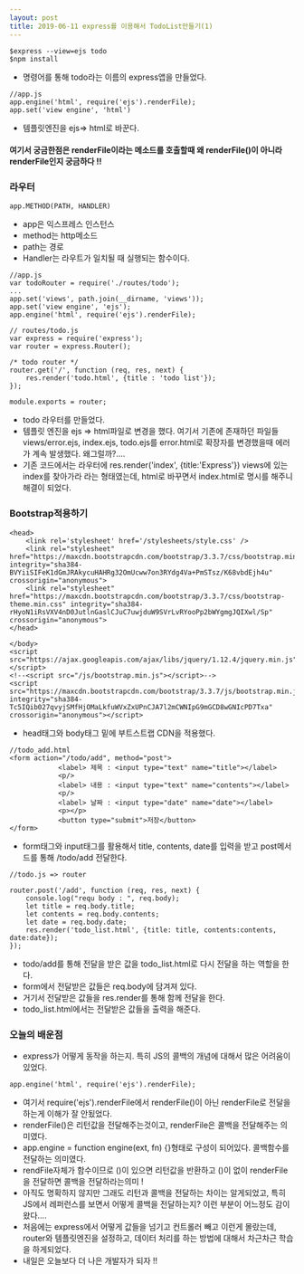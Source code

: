 ```yaml
---
layout: post
title: 2019-06-11 express를 이용해서 TodoList만들기(1)
---
```


```
$express --view=ejs todo
$npm install
```
- 명령어를 통해 todo라는 이름의 express앱을 만들었다.

```
//app.js
app.engine('html', require('ejs').renderFile);
app.set('view engine', 'html')
```
- 템플릿엔진을 ejs=> html로 바꾼다.
#### 여기서 궁금한점은 renderFile이라는 메소드를 호출할때 왜 renderFile()이 아니라 renderFile인지 궁금하다 !!


### 라우터

```
app.METHOD(PATH, HANDLER)
```
- app은 익스프레스 인스턴스
- method는 http메소드
- path는 경로
- Handler는 라우트가 일치될 때 실행되는 함수이다.

```
//app.js
var todoRouter = require('./routes/todo');
...
app.set('views', path.join(__dirname, 'views'));
app.set('view engine', 'ejs');
app.engine('html', require('ejs').renderFile);

// routes/todo.js
var express = require('express');
var router = express.Router();

/* todo router */
router.get('/', function (req, res, next) {
    res.render('todo.html', {title : 'todo list'});
});

module.exports = router;
```

- todo 라우터를 만들었다.
- 템플릿 엔진을 ejs => html파일로 변경을 했다. 여기서 기존에 존재하던 파일들 views/error.ejs, index.ejs, todo.ejs를 error.html로 확장자를 변경했을때 에러가 계속 발생했다. 왜그럴까?....
- 기존 코드에서는 라우터에 res.render('index', {title:'Express'}) views에 있는 index를 찾아가라 라는 형태였는데, html로 바꾸면서 index.html로 명시를 해주니 해결이 되었다.


### Bootstrap적용하기

```
<head>
    <link rel='stylesheet' href='/stylesheets/style.css' />
    <link rel="stylesheet" href="https://maxcdn.bootstrapcdn.com/bootstrap/3.3.7/css/bootstrap.min.css" integrity="sha384-BVYiiSIFeK1dGmJRAkycuHAHRg32OmUcww7on3RYdg4Va+PmSTsz/K68vbdEjh4u" crossorigin="anonymous">
    <link rel="stylesheet" href="https://maxcdn.bootstrapcdn.com/bootstrap/3.3.7/css/bootstrap-theme.min.css" integrity="sha384-rHyoN1iRsVXV4nD0JutlnGaslCJuC7uwjduW9SVrLvRYooPp2bWYgmgJQIXwl/Sp" crossorigin="anonymous">
</head>

</body>
<script src="https://ajax.googleapis.com/ajax/libs/jquery/1.12.4/jquery.min.js"></script>
<!--<script src="/js/bootstrap.min.js"></script>-->
<script src="https://maxcdn.bootstrapcdn.com/bootstrap/3.3.7/js/bootstrap.min.js" integrity="sha384-Tc5IQib027qvyjSMfHjOMaLkfuWVxZxUPnCJA7l2mCWNIpG9mGCD8wGNIcPD7Txa" crossorigin="anonymous"></script>
```

- head태그와 body태그 밑에 부트스트랩 CDN을 적용했다.

```
//todo_add.html
<form action="/todo/add", method="post">
            <label> 제목 : <input type="text" name="title"></label>
            <p/>
            <label> 내용 : <input type="text" name="contents"></label>
            <p/>
            <label> 날짜 : <input type="date" name="date"></label>
            <p></p>
            <button type="submit">저장</button>
</form>
```
- form태그와 input태그를 활용해서 title, contents, date를 입력을 받고 post메서드를 통해 /todo/add 전달한다.

```
//todo.js => router

router.post('/add', function (req, res, next) {
    console.log("requ body : ", req.body);
    let title = req.body.title;
    let contents = req.body.contents;
    let date = req.body.date;
    res.render('todo_list.html', {title: title, contents:contents, date:date});
});

```

- todo/add를 통해 전달을 받은 값을 todo_list.html로 다시 전달을 하는 역할을 한다.
- form에서 전달받은 값들은 req.body에 담겨져 있다.
- 거기서 전달받은 값들을 res.render를 통해 함께 전달을 한다.
- todo_list.html에서는 전달받은 값들을 출력을 해준다.

### 오늘의 배운점

- express가 어떻게 동작을 하는지. 특히 JS의 콜백의 개념에 대해서 많은 어려움이 있었다.

```
app.engine('html', require('ejs').renderFile);
```
- 여기서 require('ejs').renderFile에서 renderFile()이 아닌 renderFile로 전달을 하는게 이해가 잘 안됬었다.
- renderFile()은 리턴값을 전달해주는것이고, renderFile은 콜백을 전달해주는 의미였다.
- app.engine = function engine(ext, fn) {}형태로 구성이 되어있다. 콜백함수를 전달하는 의미였다.
- rendFile자체가 함수이므로 ()이 있으면 리턴값을 반환하고 ()이 없이 renderFile을 전달하면 콜백을 전달하라는의미 !
- 아직도 명확하지 않지만 그래도 리턴과 콜백을 전달하는 차이는 알게되었고, 특히 JS에서 레퍼런스를 보면서 어떻게 콜백을 전달하는지? 이런 부분이 어느정도 감이왔다....
- 처음에는 express에서 어떻게 값들을 넘기고 컨트롤러 빼고 이런게 몰랐는데, router와 템플릿엔진을 설정하고, 데이터 처리를 하는 방법에 대해서 차근차근 학습을 하게되었다.
- 내일은 오늘보다 더 나은 개발자가 되자 !!
